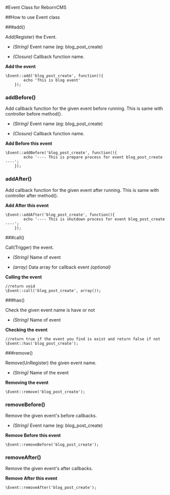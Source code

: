 #Event Class for RebornCMS

##How to use Event class

###add()

Add(Register) the Event.

* *(String)* Event name (eg: blog_post_create)

* *(Closure)* Callback function name.

**Add the event**

	\Event::add('blog_post_create', function(){
			echo 'This is blog event'
		});

### addBefore()
Add callback function for the given event before running. This is same with controller before method().

* *(String)* Event name (eg: blog_post_create)

* *(Closure)* Callback function name.

**Add Before this event**

	\Event::addBefore('blog_post_create', function(){
			echo '---- This is prepare process for event blog_post_create ----';
		});

### addAfter()
Add callback function for the given event after running. This is same with controller after method().

**Add After this event**

	\Event::addAfter('blog_post_create', function(){
			echo '---- This is shutdown process for event blog_post_create ----';
		});


###call()

Call(Trigger) the event.

* *(String)* Name of event

* *(array)* Data array for callback event *(optional)*

**Calling the event**

	//return void
	\Event::call('blog_post_create', array());


###has()

Check the given event name is have or not

* *(String)* Name of event

**Checking the event**

	//return true if the event you find is exist and return false if not
	\Event::has('blog_post_create');


###remove()

Remove(UnRegister) the given event name.

* *(String)* Name of the event

**Removing the event**

	\Event::remove('blog_post_create');

### removeBefore()
Remove the given event's before callbacks.

* *(String)* Event name (eg: blog_post_create)

**Remove Before this event**

	\Event::removeBefore('blog_post_create');

### removeAfter()
Remove the given event's after callbacks.

**Remove After this event**

	\Event::removeAfter('blog_post_create');
